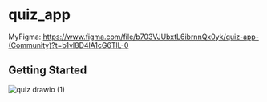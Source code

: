 # quiz_app

MyFigma: https://www.figma.com/file/b703VJUbxtL6ibrnnQx0yk/quiz-app-(Community)?t=b1vl8D4lA1cG6TlL-0

## Getting Started

![quiz drawio (1)](https://user-images.githubusercontent.com/130038058/232459133-29860570-eb6a-41c8-a907-b0868a4dc5f9.png)
